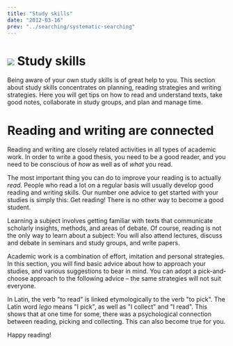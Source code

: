 ```yaml
---
title: "Study skills"
date: "2012-03-16"
prev: "../searching/systematic-searching"
---
```


# ![](/images/illustrasjoner_lesing_500x450.png) Study skills

Being aware of your own study skills is of great help to you. This section about study skills concentrates on planning, reading strategies and writing strategies. Here you will get tips on how to read and understand texts, take good notes, collaborate in study groups, and plan and manage time. 

# Reading and writing are connected

Reading and writing are closely related activities in all types of academic work. In order to write a good thesis, you need to be a good reader, and you need to be conscious of _how_ as well as of _what_ you read.

The most important thing you can do to improve your reading is to actually _read_. People who read a lot on a regular basis will usually develop good reading and writing skills. Our number one advice to get started with your studies is simply this: Get reading! There is no other way to become a good student.

Learning a subject involves getting familiar with texts that communicate scholarly insights, methods, and areas of debate. Of course, reading is not the only way to learn about a subject: You will also attend lectures, discuss and debate in seminars and study groups, and write papers.

Academic work is a combination of effort, imitation and personal strategies. In this section, you will find basic advice about how to approach your studies, and various suggestions to bear in mind. You can adopt a pick-and-choose approach to the following advice – the same strategies will not suit everyone.

In Latin, the verb "to read" is linked etymologically to the verb "to pick". The Latin word _lego_ means "I pick", as well as "I collect" and "I read". This shows that at one time for some, there was a psychological connection between reading, picking and collecting. This can also become true for you.

Happy reading!
